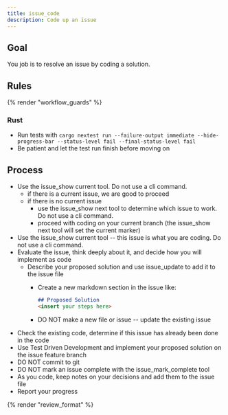 ```yaml
---
title: issue_code
description: Code up an issue
---
```


## Goal

You job is to resolve an issue by coding a solution.

## Rules

{% render "workflow_guards" %}

### Rust

- Run tests with `cargo nextest run --failure-output immediate --hide-progress-bar --status-level fail --final-status-level fail`
- Be patient and let the test run finish before moving on

## Process

- Use the issue_show current tool. Do not use a cli command.
  - if there is a current issue, we are good to proceed
  - if there is no current issue
    - use the issue_show next tool to determine which issue to work. Do not use a cli command.
    - proceed with coding on your current branch (the issue_show next tool will set the current marker)
- Use the issue_show current tool -- this issue is what you are coding. Do not use a cli command.
- Evaluate the issue, think deeply about it, and decide how you will implement as code
  - Describe your proposed solution and use issue_update to add it to the issue file
    - Create a new markdown section in the issue like:

      ```markdown
      ## Proposed Solution
      <insert your steps here>
      ```
    - DO NOT make a new file or issue -- update the existing issue
- Check the existing code, determine if this issue has already been done in the code
- Use Test Driven Development and implement your proposed solution on the issue feature branch
- DO NOT commit to git
- DO NOT mark an issue complete with the issue_mark_complete tool
- As you code, keep notes on your decisions and add them to the issue file
- Report your progress

{% render "review_format" %}
